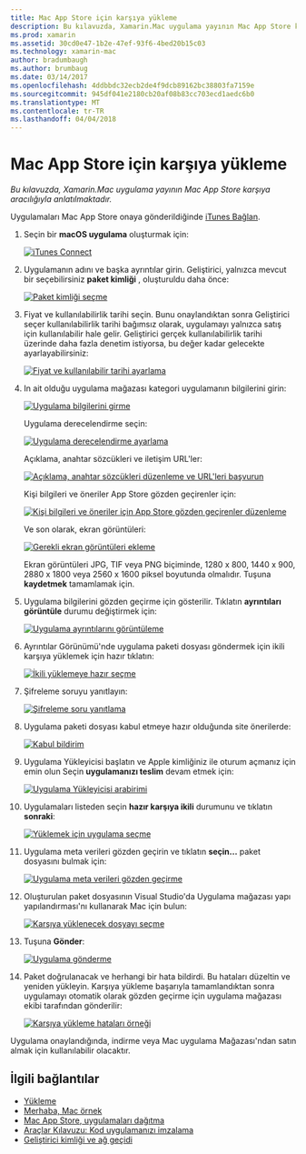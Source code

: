 ```yaml
---
title: Mac App Store için karşıya yükleme
description: Bu kılavuzda, Xamarin.Mac uygulama yayının Mac App Store karşıya aracılığıyla anlatılmaktadır.
ms.prod: xamarin
ms.assetid: 30cd0e47-1b2e-47ef-93f6-4bed20b15c03
ms.technology: xamarin-mac
author: bradumbaugh
ms.author: brumbaug
ms.date: 03/14/2017
ms.openlocfilehash: 4ddbbdc32ecb2de4f9dcb89162bc38803fa7159e
ms.sourcegitcommit: 945df041e2180cb20af08b83cc703ecd1aedc6b0
ms.translationtype: MT
ms.contentlocale: tr-TR
ms.lasthandoff: 04/04/2018
---
```

# <a name="upload-to-mac-app-store"></a>Mac App Store için karşıya yükleme

_Bu kılavuzda, Xamarin.Mac uygulama yayının Mac App Store karşıya aracılığıyla anlatılmaktadır._

Uygulamaları Mac App Store onaya gönderildiğinde [iTunes Bağlan](http://itunesconnect.apple.com/).

1. Seçin bir **macOS uygulama** oluşturmak için: 

    [![](uploading-images/image65.png "iTunes Connect")](uploading-images/image65.png#lightbox)

2. Uygulamanın adını ve başka ayrıntılar girin. Geliştirici, yalnızca mevcut bir seçebilirsiniz **paket kimliği** , oluşturuldu daha önce: 

    [![](uploading-images/image66.png "Paket kimliği seçme")](uploading-images/image66.png#lightbox)

3. Fiyat ve kullanılabilirlik tarihi seçin. Bunu onaylandıktan sonra Geliştirici seçer kullanılabilirlik tarihi bağımsız olarak, uygulamayı yalnızca satış için kullanılabilir hale gelir. Geliştirici gerçek kullanılabilirlik tarihi üzerinde daha fazla denetim istiyorsa, bu değer kadar gelecekte ayarlayabilirsiniz: 

    [![](uploading-images/image67.png "Fiyat ve kullanılabilir tarihi ayarlama")](uploading-images/image67.png#lightbox)

4. In ait olduğu uygulama mağazası kategori uygulamanın bilgilerini girin: 

    [![](uploading-images/image68.png "Uygulama bilgilerini girme")](uploading-images/image68.png#lightbox) 

    Uygulama derecelendirme seçin: 

    [![](uploading-images/image69.png "Uygulama derecelendirme ayarlama")](uploading-images/image69.png#lightbox) 

    Açıklama, anahtar sözcükleri ve iletişim URL'ler: 

    [![](uploading-images/image70.png "Açıklama, anahtar sözcükleri düzenleme ve URL'leri başvurun")](uploading-images/image70.png#lightbox) 

    Kişi bilgileri ve öneriler App Store gözden geçirenler için: 

    [![](uploading-images/image71.png "Kişi bilgileri ve öneriler için App Store gözden geçirenler düzenleme")](uploading-images/image71.png#lightbox) 

    Ve son olarak, ekran görüntüleri: 

    [![](uploading-images/image72.png "Gerekli ekran görüntüleri ekleme")](uploading-images/image72.png#lightbox) 

    Ekran görüntüleri JPG, TIF veya PNG biçiminde, 1280 x 800, 1440 x 900, 2880 x 1800 veya 2560 x 1600 piksel boyutunda olmalıdır. Tuşuna **kaydetmek** tamamlamak için.

5. Uygulama bilgilerini gözden geçirme için gösterilir. Tıklatın **ayrıntıları görüntüle** durumu değiştirmek için: 

    [![](uploading-images/image73.png "Uygulama ayrıntılarını görüntüleme")](uploading-images/image73.png#lightbox)

6. Ayrıntılar Görünümü'nde uygulama paketi dosyası göndermek için ikili karşıya yüklemek için hazır tıklatın: 

    [![](uploading-images/image74.png "İkili yüklemeye hazır seçme")](uploading-images/image74.png#lightbox)

7. Şifreleme soruyu yanıtlayın: 

    [![](uploading-images/image75.png "Şifreleme soru yanıtlama")](uploading-images/image75.png#lightbox)

8. Uygulama paketi dosyası kabul etmeye hazır olduğunda site önerilerde: 

    [![](uploading-images/image76.png "Kabul bildirim")](uploading-images/image76.png#lightbox)

9. Uygulama Yükleyicisi başlatın ve Apple kimliğiniz ile oturum açmanız için emin olun
Seçin **uygulamanızı teslim** devam etmek için: 

    [![](uploading-images/image77.png "Uygulama Yükleyicisi arabirimi")](uploading-images/image77.png#lightbox)

10. Uygulamaları listeden seçin **hazır karşıya ikili** durumunu ve tıklatın **sonraki**: 

    [![](uploading-images/image78.png "Yüklemek için uygulama seçme")](uploading-images/image78.png#lightbox)

11. Uygulama meta verileri gözden geçirin ve tıklatın **seçin...**  paket dosyasını bulmak için: 

    [![](uploading-images/image79.png "Uygulama meta verileri gözden geçirme")](uploading-images/image79.png#lightbox)

12. Oluşturulan paket dosyasının Visual Studio'da Uygulama mağazası yapı yapılandırması'nı kullanarak Mac için bulun: 

    [![](uploading-images/image80.png "Karşıya yüklenecek dosyayı seçme")](uploading-images/image80.png#lightbox)

13. Tuşuna **Gönder**: 

    [![](uploading-images/image81.png "Uygulama gönderme")](uploading-images/image81.png#lightbox)

14. Paket doğrulanacak ve herhangi bir hata bildirdi. Bu hataları düzeltin ve yeniden yükleyin. Karşıya yükleme başarıyla tamamlandıktan sonra uygulamayı otomatik olarak gözden geçirme için uygulama mağazası ekibi tarafından gönderilir: 

    [![](uploading-images/image82.png "Karşıya yükleme hataları örneği")](uploading-images/image82.png#lightbox)

Uygulama onaylandığında, indirme veya Mac uygulama Mağazası'ndan satın almak için kullanılabilir olacaktır.

## <a name="related-links"></a>İlgili bağlantılar

- [Yükleme](~//mac/get-started/installation.md)
- [Merhaba, Mac örnek](~//mac/get-started/hello-mac.md)
- [Mac App Store, uygulamaları dağıtma](https://developer.apple.com/devcenter/mac/checklist/)
- [Araçlar Kılavuzu: Kod uygulamanızı imzalama](https://developer.apple.com/library/mac/#documentation/ToolsLanguages/Conceptual/OSXWorkflowGuide/CodeSigning/CodeSigning.html)
- [Geliştirici kimliği ve ağ geçidi](https://developer.apple.com/resources/developer-id/)
